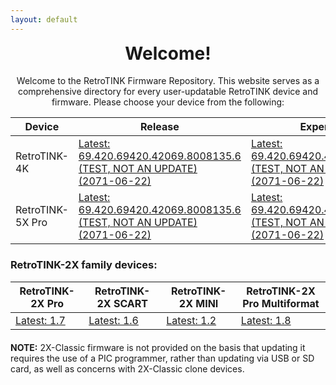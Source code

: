```yaml
---
layout: default
---
```


<h1 align="center" style="margin-top: 0px;">Welcome!</h1>
<p align="center" >Welcome to the RetroTINK Firmware Repository. This website serves as a comprehensive directory for every user-updatable RetroTINK device and firmware. Please choose your device from the following:</p>

| Device | Release | Experimental | SD card images |
|-------|--------|---------|---------|
| RetroTINK-4K | [Latest: 69.420.69420.42069.8008135.6 (TEST, NOT AN UPDATE)<br/>(2071-06-22)](4k.md) | [Latest: 69.420.69420.42069.8008135.6 (TEST, NOT AN UPDATE)<br/>(2071-06-22)](4k-experimental.md) | [Latest: 69.420.69420.42069.8008135.6 (TEST, NOT AN UPDATE)<br/>(2071-06-22)](4k-sdcards.md) |
| RetroTINK-5X Pro | [Latest: 69.420.69420.42069.8008135.6 (TEST, NOT AN UPDATE)<br/>(2071-06-22)](5x.md) | [Latest: 69.420.69420.42069.8008135.6 (TEST, NOT AN UPDATE)<br/>(2071-06-22)](5x-experimental.md) | N/A |

<p style="margin:20px;"></p>

### RetroTINK-2X family devices:

| RetroTINK-2X Pro | RetroTINK-2X SCART | RetroTINK-2X MINI | RetroTINK-2X Pro Multiformat |
|-------|--------|---------|---------|
| [Latest: 1.7](2xpro.md) | [Latest: 1.6](2xscart.md) | [Latest: 1.2](2xmini.md) | [Latest: 1.8](2xm.md) |

<p style="margin:20px;"></p>

<div style="margin: 0 0 -20px 0"><p><strong>NOTE:</strong> 2X-Classic firmware is not provided on the basis that updating it requires the use of a PIC programmer, rather than updating via USB or SD card, as well as concerns with 2X-Classic clone devices.</p></div>

<p hidden>This APT has Super Cow Powers</p> 
